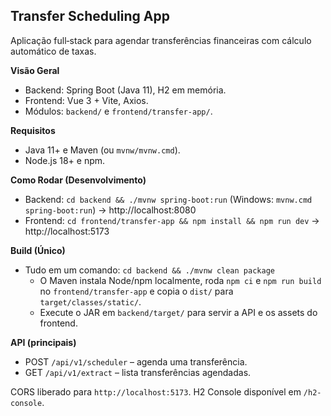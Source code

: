 ## Transfer Scheduling App

Aplicação full‑stack para agendar transferências financeiras com cálculo automático de taxas.

**Visão Geral**
- Backend: Spring Boot (Java 11), H2 em memória.
- Frontend: Vue 3 + Vite, Axios.
- Módulos: `backend/` e `frontend/transfer-app/`.

**Requisitos**
- Java 11+ e Maven (ou `mvnw/mvnw.cmd`).
- Node.js 18+ e npm.

**Como Rodar (Desenvolvimento)**
- Backend: `cd backend && ./mvnw spring-boot:run` (Windows: `mvnw.cmd spring-boot:run`) → http://localhost:8080
- Frontend: `cd frontend/transfer-app && npm install && npm run dev` → http://localhost:5173

**Build (Único)**
- Tudo em um comando: `cd backend && ./mvnw clean package`
  - O Maven instala Node/npm localmente, roda `npm ci` e `npm run build` no `frontend/transfer-app` e copia o `dist/` para `target/classes/static/`.
  - Execute o JAR em `backend/target/` para servir a API e os assets do frontend.

**API (principais)**
- POST `/api/v1/scheduler` – agenda uma transferência.
- GET `/api/v1/extract` – lista transferências agendadas.

CORS liberado para `http://localhost:5173`. H2 Console disponível em `/h2-console`.
